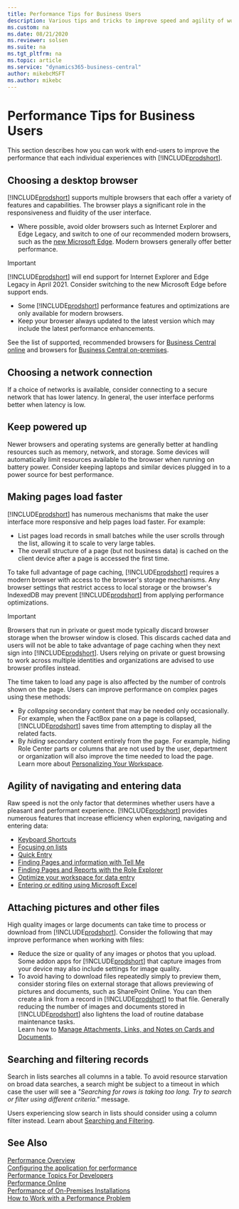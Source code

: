 ```yaml
---
title: Performance Tips for Business Users
description: Various tips and tricks to improve speed and agility of working with Business Central.
ms.custom: na
ms.date: 08/21/2020
ms.reviewer: solsen
ms.suite: na
ms.tgt_pltfrm: na
ms.topic: article
ms.service: "dynamics365-business-central"
author: mikebcMSFT
ms.author: mikebc
---
```


# Performance Tips for Business Users

This section describes how you can work with end-users to improve the performance that each individual experiences with [!INCLUDE[prodshort](../developer/includes/prodshort.md)].

## Choosing a desktop browser

[!INCLUDE[prodshort](../developer/includes/prodshort.md)] supports multiple browsers that each offer a variety of features and capabilities. The browser plays a significant role in the responsiveness and fluidity of the user interface.

- Where possible, avoid older browsers such as Internet Explorer and Edge Legacy, and switch to one of our recommended modern browsers, such as the [new Microsoft Edge](https://www.microsoft.com/edge/). Modern browsers generally offer better performance. 

> [!IMPORTANT] 
> [!INCLUDE[prodshort](../developer/includes/prodshort.md)] will end support for Internet Explorer and Edge Legacy in April 2021. Consider switching to the new Microsoft Edge before support ends.

- Some [!INCLUDE[prodshort](../developer/includes/prodshort.md)] performance features and optimizations are only available for modern browsers.
- Keep your browser always updated to the latest version which may include the latest performance enhancements.

See the list of supported, recommended browsers for [Business Central online](https://go.microsoft.com/fwlink/?linkid=2110804) and browsers for [Business Central on-premises](https://go.microsoft.com/fwlink/?linkid=2110719).

## Choosing a network connection

If a choice of networks is available, consider connecting to a secure network that has lower latency. In general, the user interface performs better when latency is low.

## Keep powered up

Newer browsers and operating systems are generally better at handling resources such as memory, network, and storage. Some devices will automatically limit resources available to the browser when running on battery power. Consider keeping laptops and similar devices plugged in to a power source for best performance.

<!-- ## Freeing up device resources
In order to provide an optimal experience, Business Central saves some preferences in your browser's local storage. No business data is saved, only settings that determine how the page is displayed. [!INCLUDE[prodshort] should consume significant browser storage space, but an environment that has undergone significant change from extensions may consume more space. You can clear browser local storage to increase performance in some cases.
-->

## Making pages load faster
[!INCLUDE[prodshort](../developer/includes/prodshort.md)] has numerous mechanisms that make the user interface more responsive and help pages load faster. For example:
 - List pages load records in small batches while the user scrolls through the list, allowing it to scale to very large tables.
 - The overall structure of a page (but not business data) is cached on the client device after a page is accessed the first time.

To take full advantage of page caching, [!INCLUDE[prodshort](../developer/includes/prodshort.md)] requires a modern browser with access to the browser's storage mechanisms. Any browser settings that restrict access to local storage or the browser's IndexedDB may prevent [!INCLUDE[prodshort](../developer/includes/prodshort.md)] from applying performance optimizations.

> [!IMPORTANT]  
> Browsers that run in private or guest mode typically discard browser storage when the browser window is closed. This discards cached data and users will not be able to take advantage of page caching when they next sign into [!INCLUDE[prodshort](../developer/includes/prodshort.md)]. Users relying on private or guest browsing to work across multiple identities and organizations are advised to use browser profiles instead.

The time taken to load any page is also affected by the number of controls shown on the page. Users can improve performance on complex pages using these methods: 
- By *collapsing* secondary content that may be needed only occasionally. For example, when the FactBox pane on a page is collapsed, [!INCLUDE[prodshort](../developer/includes/prodshort.md)] saves time from attempting to display all the related facts.
- By *hiding* secondary content entirely from the page. For example, hiding Role Center parts or columns that are not used by the user, department or organization will also improve the time needed to load the page. Learn more about [Personalizing Your Workspace](/dynamics365/business-central/ui-personalization-user).


## Agility of navigating and entering data

Raw speed is not the only factor that determines whether users have a pleasant and performant experience. [!INCLUDE[prodshort](../developer/includes/prodshort.md)] provides numerous features that increase efficiency when exploring, navigating and entering data:

- [Keyboard Shortcuts](/dynamics365/business-central/keyboard-shortcuts)  
- [Focusing on lists](/dynamics365/business-central/ui-enter-data#Focus)  
- [Quick Entry](/dynamics365/business-central/ui-enter-data#QuickEntry)  
- [Finding Pages and information with Tell Me](/dynamics365/business-central/ui-search)  
- [Finding Pages and Reports with the Role Explorer](/dynamics365/business-central/ui-role-explorer)  
- [Optimize your workspace for data entry](/dynamics365/business-central/ui-personalization-user)  
- [Entering or editing using Microsoft Excel](/dynamics365/business-central/across-work-with-excel)  

## Attaching pictures and other files

High quality images or large documents can take time to process or download from [!INCLUDE[prodshort](../developer/includes/prodshort.md)]. Consider the following that may improve performance when working with files:

- Reduce the size or quality of any images or photos that you upload. Some addon apps for [!INCLUDE[prodshort](../developer/includes/prodshort.md)] that capture images from your device may also include settings for image quality.
- To avoid having to download files repeatedly simply to preview them, consider storing files on external storage that allows previewing of pictures and documents, such as SharePoint Online. You can then create a link from a record in [!INCLUDE[prodshort](../developer/includes/prodshort.md)] to that file. Generally reducing the number of images and documents stored in [!INCLUDE[prodshort](../developer/includes/prodshort.md)] also lightens the load of routine database maintenance tasks.  
Learn how to [Manage Attachments, Links, and Notes on Cards and Documents](/dynamics365/business-central/ui-how-add-link-to-record).  

## Searching and filtering records

Search in lists searches all columns in a table. To avoid resource starvation on broad data searches, a search might be subject to a timeout in which case the user will see a *"Searching for rows is taking too long. Try to search or filter using different criteria."* message. 

Users experiencing slow search in lists should consider using a column filter instead. Learn about [Searching and Filtering](/dynamics365/business-central/ui-search-filter-faq).  

## See Also

[Performance Overview](performance-overview.md)  
[Configuring the application for performance](performance-application.md)  
[Performance Topics For Developers](performance-developer.md)  
[Performance Online](performance-online.md)  
[Performance of On-Premises Installations](performance-onprem.md)  
[How to Work with a Performance Problem](performance-work-perf-problem.md)  
